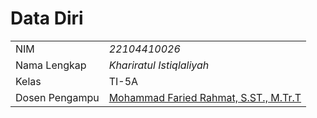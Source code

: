 # Data Diri

|  |  |
|--|--|
| NIM | *22104410026* |
| Nama Lengkap | *Khariratul Istiqlaliyah* |
| Kelas | TI-5A |
| Dosen Pengampu | [Mohammad Faried Rahmat, S.ST., M.Tr.T](https://github.com/fariedrahmat) |
